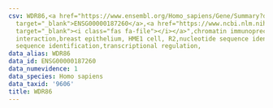 ```yaml
---
csv: WDR86,<a href="https://www.ensembl.org/Homo_sapiens/Gene/Summary?db=core;g=ENSG00000187260"
  target="_blank">ENSG00000187260</a>,<a href="https://www.ncbi.nlm.nih.gov/pubmed/22863008"
  target="_blank"><i class="fas fa-file"></i></a>",chromatin immunoprecipitation assay,direct
  interaction,breast epithelium, HME1 cell, R2,nucleotide sequence identification,nucleotide
  sequence identification,transcriptional regulation,
data_alias: WDR86
data_id: ENSG00000187260
data_numevidence: 1
data_species: Homo sapiens
data_taxid: '9606'
title: WDR86
---
```


